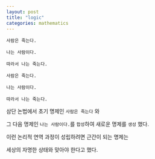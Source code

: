 ```yaml
---
layout: post
title: "logic"
categories: mathematics
---
```


```
사람은 죽는다.

나는 사람이다.

따라서 나는 죽는다.
```


```
사람은 죽는다.

나는 사람이다.

따라서 나는 죽는다.
```

삼단 논법에서 초기 명제인 `사람은 죽는다` 와

그 다음 명제인 `나는 사람이다.`를 `합성`하여 새로운 명제를 `생성` 했다.

이런 논리적 연역 과정이 성립하려면 근간이 되는 명제는 

세상의 자명한 상태와 맞아야 한다고 했다.


































